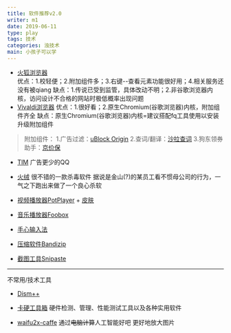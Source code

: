 ```yaml
---
title: 软件推荐v2.0
writer: m1
date: 2019-06-11
type: play
tags: 技术
categories: 浊技术
main: 小孩子可以学
---
```


* [火狐浏览器](https://www.mozilla.org/zh-CN/firefox/new/?redirect_source=firefox-com)  
    优点：1.校轻便；2.附加组件多；3.右键--查看元素功能很好用；4.相关服务还没有被qiang
    缺点：1.传说已受到监管，具体改动不明；2.非谷歌浏览器内核，访问设计不合格的网站时极低概率出现问题
* [Vivaldi浏览器](https://vivaldi.com/zh-hans/)
    优点：1.很好看；2.原生Chromium(谷歌浏览器)内核，附加组件齐全
    缺点：原生Chromium(谷歌浏览器)内核=建议搭配fq工具使用以安装升级附加组件

> 附加组件：
> 1.广告过滤：[uBlock Origin](https://addons.mozilla.org/zh-CN/firefox/addon/ublock-origin/) 
> 2.查词/翻译：[沙拉查词](https://saladict.crimx.com/)
> 3.狗东领券助手：[京价保](https://jjb.im/)

* [TIM](https://office.qq.com/) 广告更少的QQ

* [火绒](https://www.huorong.cn/) 很不错的一款杀毒软件
    <span class="heimu" title="你知道的太多了">据说是金山(?)的某员工看不惯母公司的行为，一气之下跑出来做了一个良心杀软</span>

* [视频播放器PotPlayer](http://potplayer.daum.net/?lang=zh_CN) + [皮肤](http://ous0jv9wu.bkt.clouddn.com/modern_x_for_potplayer_update_by_illequal-d9a1sdy.zip)

* [音乐播放器Foobox](https://pan.baidu.com/s/1o8GmTsu)

* [手心输入法](http://www.xinshuru.com/)

* [压缩软件Bandizip](https://www.bandisoft.com/bandizip/)

* [截图工具Snipaste](https://zh.snipaste.com/)

---

不常用/技术工具

* [Dism++](https://www.chuyu.me/zh-Hans/index.html)

* [卡硬工具箱](http://www.kbtool.cn/)  硬件检测、管理、性能测试工具以及各种实用软件

* [waifu2x-caffe](https://github.com/lltcggie/waifu2x-caffe/releases) 通过~~电脑计算~~人工智能好吧 更好地放大图片
